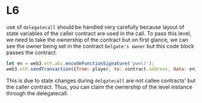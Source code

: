 # L6

use of `delegatecall` should be handled very carefully because layout of state
variables of the caller contract are used in the call.
To pass this level, we need to take the ownership of the contract but on first
glance, we can see the owner being set in the contract `Delgate's owner` but this code block passes the contract.

```javascript
let en = web3.eth.abi.encodeFunctionSignature('pwn()');
web3.eth.sendTransaction({from: player, to: contract.address, data: en})
```

This is due to state changes during `delgatecall` are not callee contracts' but the caller contract. Thus, you can claim the ownership of the level instance through the delegatecall.